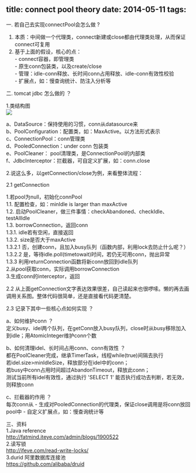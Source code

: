 title: connect pool theory
date: 2014-05-11
tags:
---

一. 若自己去实现connectPool会怎么做 ?  

1. 本质：中间做一个代理类，connect新建或close都由代理类处理，从而保证connect可复用  
2. 基于上面的假设，核心的点：  
\- connect容器，即管理类  
\- 原生conn包装类，以及create/close  
\- 管理：idle-conn释放、长时间conn占用释放、idle-conn有效性校验  
\- 扩展点，如：慢查询统计、防注入分析等

二. tomcat jdbc 怎么做的 ？  

1.类结构图  
![](http://git-blog-img.qiniudn.com/tomcat_pool_class.jpg)

a、DataSource：保持使用的习惯，conn从datasource来  
b、PoolConfiguration：配置类，如：MaxActive。以方法形式表示  
c、ConnectionPool：conn管理类  
d、PooledConnection：under conn 包装类  
e、PoolCleaner： pool清理类，是ConnectionPool的内部类  
f、JdbcInterceptor：拦截器，可自定义扩展，如：conn.close

2.说这么多，以getConnection/close为例，来看整体流程：  

2.1 getConnection  
>  
1.若pool为null，初始化connPool  
1.1. 配置检查，如：minIdle is larger than maxActive  
1.2. 启动PoolCleaner，做三件事情：checkAbandoned、checkIdle、testAllIdle  
1.3. borrowConnection，返回conn  
1.3.1. idle若有空闲，直接返回  
1.3.2. size是否大于maxActive  
1.3.2.1 否，创建conn，且加入busy队列（函数内部，利用lock去防止什么呢？）  
1.3.2.2 是，等待idle.poll(timetowait)时间，若仍无可用conn，抛出异常  
1.3.3 利用returnConnection函数将新conn放回到idle队列  
2.从pool获取conn，实际调用borrowConnection  
3.生成conn的interceptor，返回

2.2 从上面getConnection文字表达效果很差，自己读起来也很啰嗦。懒的再去画调用关系图。整体代码很简单，还是直接看代码更清楚。

2.3 记录下其中一些核心点如何实现 ？  

a、如何维护conn ？  
定义busy、idel两个队列，在getConn放入busy队列，close时从busy移除加入到idle；用AtomicInteger维护conn个数  

b、如何清理idel、长时间占用conn、conn有效性 ？  
都在PoolCleaner完成，继承TimerTask，线程while(true)间隔去执行  
若idel.size>minIdleSize，释放部分在idel中的conn；  
若busy中conn占用时间超过AbandonTimeout，释放此conn；  
测试当前所有idel有效性，通过执行 'SELECT 1' 能否执行成功去判断，若无效，则释放conn  

c、拦截器的作用 ？  
每次conn从
\- 生成对PooledConnection的代理类，保证close调用是将conn放回pool中
\- 自定义扩展点，如：慢查询统计等

三、资料  
1.Java reference  
http://fatmind.iteye.com/admin/blogs/1900522  
2.读写锁  
http://ifeve.com/read-write-locks/  
3.durid 阿里数据库连接池  
https://github.com/alibaba/druid







